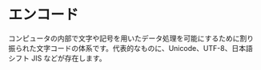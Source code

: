 # エンコード

コンピュータの内部で文字や記号を用いたデータ処理を可能にするために割り振られた文字コードの体系です。代表的なものに、Unicode、UTF-8、日本語 シフト JIS などが存在します。
